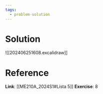```yaml
---
tags:
  - problem-solution
---
```

# Solution
![[202406251608.excalidraw]]

# Reference
**Link**: [[ME210A_2024S1#Lista 5]]
**Exercise**: 8